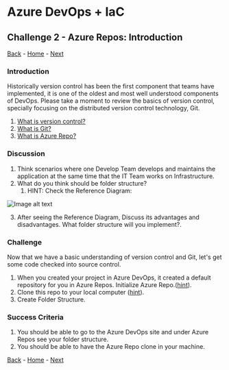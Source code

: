 # Azure DevOps + IaC

## Challenge 2 - Azure Repos: Introduction
[Back](challenge01.md) - [Home](README.md) - [Next](challenge03.md)

### Introduction

Historically version control has been the first component that teams have implemented, it is one of the oldest and most well understood components of DevOps. Please take a moment to review the basics of version control, specially focusing on the distributed version control technology, Git.

1. [What is version control?](https://docs.microsoft.com/en-us/azure/devops/learn/git/what-is-version-control)
2. [What is Git?](https://docs.microsoft.com/en-us/azure/devops/learn/git/what-is-git)
3. [What is Azure Repo?](https://docs.microsoft.com/en-us/azure/devops/repos/get-started/what-is-repos?view=azure-devops)


### Discussion

1. Think scenarios where one Develop Team develops and maintains the application at the same time that the IT Team works on Infrastructure.
2. What do you think should be folder structure?
   1. HINT:  Check the Reference Diagram: 

![Image alt text](../Images/Tiers.PNG)

3. After seeing the Reference Diagram, Discuss its advantages and disadvantages. What folder structure will you implement?.

### Challenge

Now that we have a basic understanding of version control and Git, let's get some code checked into source control. 

1. When you created your project in Azure DevOps, it created a default repository for you in Azure Repos. Initialize Azure Repo.([hint](https://docs.microsoft.com/en-us/azure/devops/organizations/projects/project-vision-status?view=azure-devops#initialize-a-readme-file-for-a-git-repo)).
2. Clone this repo to your local computer ([hint](https://docs.microsoft.com/en-us/azure/devops/repos/git/clone?view=azure-devops&tabs=visual-studio)).
3. Create Folder Structure.


### Success Criteria

1. You should be able to go to the Azure DevOps site and under Azure Repos see your folder structure.
2. You should be able to have the Azure Repo clone in your machine.


[Back](challenge01.md) - [Home](README.md) - [Next](challenge03.md)